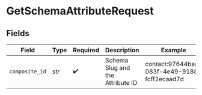 # GetSchemaAttributeRequest


## Fields

| Field                                        | Type                                         | Required                                     | Description                                  | Example                                      |
| -------------------------------------------- | -------------------------------------------- | -------------------------------------------- | -------------------------------------------- | -------------------------------------------- |
| `composite_id`                               | *str*                                        | :heavy_check_mark:                           | Schema Slug and the Attribute ID             | contact:97644baa-083f-4e49-9188-fcff2ecaad7d |